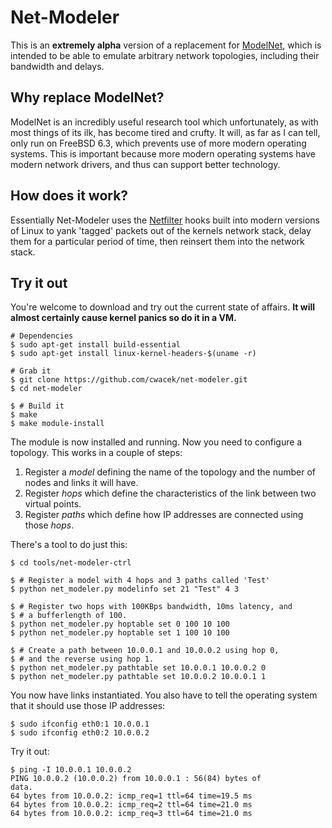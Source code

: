 Net-Modeler
===========

This is an **extremely alpha** version of a replacement for
[ModelNet][1], which is intended to be able to emulate
arbitrary network topologies, including their bandwidth and
delays.

Why replace ModelNet?
---------------------

ModelNet is an incredibly useful research tool which
unfortunately, as with most things of its ilk, has become tired
and crufty. It will, as far as I can tell, only run on FreeBSD
6.3, which prevents use of more modern operating systems. This is
important because more modern operating systems have modern
network drivers, and thus can support better technology.

How does it work?
-----------------

Essentially Net-Modeler uses the [Netfilter][netfilter] hooks built into
modern versions of Linux to yank 'tagged' packets out of the
kernels network stack, delay them for a particular period of
time, then reinsert them into the network stack.

Try it out
----------

You're welcome to download and try out the current state of
affairs. **It will almost certainly cause kernel panics so do it
in a VM.**

    # Dependencies 
    $ sudo apt-get install build-essential
    $ sudo apt-get install linux-kernel-headers-$(uname -r)

    # Grab it
    $ git clone https://github.com/cwacek/net-modeler.git
    $ cd net-modeler

    $ # Build it
    $ make
    $ make module-install

The module is now installed and running. Now you need to
configure a topology. This works in a couple of steps:

1. Register a *model* defining the name of the
   topology and the number of nodes and links it will have.
2. Register *hops* which define the characteristics of the
    link between two virtual points.
3. Register *paths* which define how IP addresses are connected
   using those *hops*.

There's a tool to do just this:

    $ cd tools/net-modeler-ctrl

    $ # Register a model with 4 hops and 3 paths called 'Test'
    $ python net_modeler.py modelinfo set 21 "Test" 4 3

    $ # Register two hops with 100KBps bandwidth, 10ms latency, and 
    $ # a bufferlength of 100.
    $ python net_modeler.py hoptable set 0 100 10 100
    $ python net_modeler.py hoptable set 1 100 10 100

    $ # Create a path between 10.0.0.1 and 10.0.0.2 using hop 0,
    $ # and the reverse using hop 1.
    $ python net_modeler.py pathtable set 10.0.0.1 10.0.0.2 0
    $ python net_modeler.py pathtable set 10.0.0.2 10.0.0.1 1

You now have links instantiated. You also have to tell the
operating system that it should use those IP addresses:

    $ sudo ifconfig eth0:1 10.0.0.1
    $ sudo ifconfig eth0:2 10.0.0.2

Try it out:

    $ ping -I 10.0.0.1 10.0.0.2
    PING 10.0.0.2 (10.0.0.2) from 10.0.0.1 : 56(84) bytes of
    data.
    64 bytes from 10.0.0.2: icmp_req=1 ttl=64 time=19.5 ms
    64 bytes from 10.0.0.2: icmp_req=2 ttl=64 time=21.0 ms
    64 bytes from 10.0.0.2: icmp_req=3 ttl=64 time=21.0 ms


[1]: [http://modelnet.ucsd.edu/]
[netfilter]: http://www.netfilter.org/documentation/HOWTO//netfilter-hacking-HOWTO-4.html
